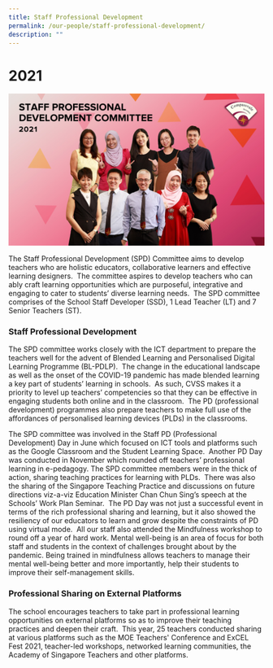 ```yaml
---
title: Staff Professional Development
permalink: /our-people/staff-professional-development/
description: ""
---
```

# 2021

![](/images/STAFF%20PROF%20DEVT.jpg)

The Staff Professional Development (SPD) Committee aims to develop teachers who are holistic educators, collaborative learners and effective learning designers.  The committee aspires to develop teachers who can ably craft learning opportunities which are purposeful, integrative and engaging to cater to students’ diverse learning needs.  The SPD committee comprises of the School Staff Developer (SSD), 1 Lead Teacher (LT) and 7 Senior Teachers (ST).   
  

### Staff Professional Development

The SPD committee works closely with the ICT department to prepare the teachers well for the advent of Blended Learning and Personalised Digital Learning Programme (BL-PDLP).  The change in the educational landscape as well as the onset of the COVID-19 pandemic has made blended learning a key part of students’ learning in schools.  As such, CVSS makes it a priority to level up teachers’ competencies so that they can be effective in engaging students both online and in the classroom.  The PD (professional development) programmes also prepare teachers to make full use of the affordances of personalised learning devices (PLDs) in the classrooms.

The SPD committee was involved in the Staff PD (Professional Development) Day in June which focused on ICT tools and platforms such as the Google Classroom and the Student Learning Space.  Another PD Day was conducted in November which rounded off teachers’ professional learning in e-pedagogy. The SPD committee members were in the thick of action, sharing teaching practices for learning with PLDs.  There was also the sharing of the Singapore Teaching Practice and discussions on future directions viz-a-viz Education Minister Chan Chun Sing’s speech at the Schools’ Work Plan Seminar.  The PD Day was not just a successful event in terms of the rich professional sharing and learning, but it also showed the resiliency of our educators to learn and grow despite the constraints of PD using virtual mode.  All our staff also attended the Mindfulness workshop to round off a year of hard work. Mental well-being is an area of focus for both staff and students in the context of challenges brought about by the pandemic. Being trained in mindfulness allows teachers to manage their mental well-being better and more importantly, help their students to improve their self-management skills.

### Professional Sharing on External Platforms

The school encourages teachers to take part in professional learning opportunities on external platforms so as to improve their teaching practices and deepen their craft.  This year, 25 teachers conducted sharing at various platforms such as the MOE Teachers' Conference and ExCEL Fest 2021, teacher-led workshops, networked learning communities, the Academy of Singapore Teachers and other platforms.

